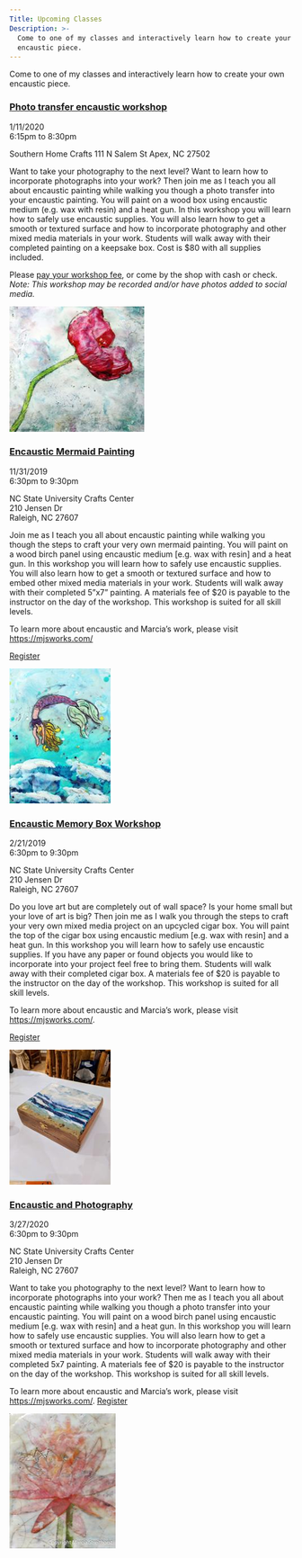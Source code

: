 ```yaml
---
Title: Upcoming Classes
Description: >-
  Come to one of my classes and interactively learn how to create your own
  encaustic piece.
---
```


Come to one of my classes and interactively learn how to create your own encaustic piece.

<div class="event">

  <h3 class="eventTitle">

[Photo transfer encaustic workshop](https://checkout.square.site/buy/WFJHM6SEUJDDUA6DV4JSTFCE?fbclid=IwAR1-sKDb2kPSRqPTUD9-xY2jB0YT9bvIfbp-RS1tF22Q7xSfDp6oXChmPLg)

  </h3>

  <div class="eventInfo">

  <div class="eventSideBar">

  1/11/2020  
  6:15pm to 8:30pm

  Southern Home Crafts
  111 N Salem St
  Apex, NC 27502

  </div>

  <div class="eventDetails">

Want to take your photography to the next level? Want to learn how to incorporate photographs into your work? Then join me as I teach you all about encaustic painting while walking you though a photo transfer into your encaustic painting. You will paint on a wood box using encaustic medium (e.g. wax with resin) and a heat gun. In this workshop you will learn how to safely use encaustic supplies. You will also learn how to get a smooth or textured surface and how to incorporate photography and other mixed media materials in your work. Students will walk away with their completed painting on a keepsake box. Cost is $80 with all supplies included. 


Please [pay your workshop fee](https://checkout.square.site/buy/WFJHM6SEUJDDUA6DV4JSTFCE?fbclid=IwAR1-sKDb2kPSRqPTUD9-xY2jB0YT9bvIfbp-RS1tF22Q7xSfDp6oXChmPLg), or come by the shop with cash or check. *Note:  This workshop may be recorded and/or have photos added to social media.*

  <div class="eventPic">

  ![Painting](/assets/paintings/img_6080-thumbnail.jpg)

  </div>

  </div>

  </div>

</div>

<div class="event">

  <h3 class="eventTitle">

[Encaustic Mermaid Painting](https://crafts.arts.ncsu.edu/classes-and-workshops/)

  </h3>

  <div class="eventInfo">

  <div class="eventSideBar">

  11/31/2019  
  6:30pm to 9:30pm

  NC State University Crafts Center  
  210 Jensen Dr  
  Raleigh, NC 27607  

  </div>

  <div class="eventDetails">

Join me as I teach you all about encaustic painting while walking you though the steps to craft your very own mermaid painting. You will paint on a wood birch panel using encaustic medium [e.g. wax with resin] and a heat gun. In this workshop you will learn how to safely use encaustic supplies. You will also learn how to get a smooth or textured surface and how to embed other mixed media materials in your work. Students will walk away with their completed 5”x7” painting. A materials fee of $20 is payable to the instructor on the day of the workshop. This workshop is suited for all skill levels.

To learn more about encaustic and Marcia’s work, please visit https://mjsworks.com/

[Register](https://crafts.arts.ncsu.edu/classes-and-workshops/)

  <div class="eventPic">

  ![Painting](/assets/paintings/img_6550-thumbnail.jpg)

  </div>

  </div>

  </div>

</div>

<div class="event">

  <h3 class="eventTitle">

[Encaustic Memory Box Workshop](https://crafts.arts.ncsu.edu/classes-and-workshops/)

  </h3>

  <div class="eventInfo">

  <div class="eventSideBar">

  2/21/2019  
  6:30pm to 9:30pm

  NC State University Crafts Center  
  210 Jensen Dr  
  Raleigh, NC 27607  

  </div>

  <div class="eventDetails">

Do you love art but are completely out of wall space? Is your home small but your love of art is big? Then join me as I walk you through the steps to craft your very own mixed media project on an upcycled cigar box. You will paint the top of the cigar box using encaustic medium [e.g. wax with resin] and a heat gun. In this workshop you will learn how to safely use encaustic supplies. If you have any paper or found objects you would like to incorporate into your project feel free to bring them. Students will walk away with their completed cigar box. A materials fee of $20 is payable to the instructor on the day of the workshop. This workshop is suited for all skill levels.

To learn more about encaustic and Marcia’s work, please visit https://mjsworks.com/.

[Register](https://crafts.arts.ncsu.edu/classes-and-workshops/)

  <div class="eventPic">

  ![Painting](/assets/paintings/img_20181207_192415~2-thumbnail.jpg)

  </div>

  </div>

  </div>

</div>

<div class="event">

  <h3 class="eventTitle">

[Encaustic and Photography](https://crafts.arts.ncsu.edu/classes-and-workshops/)

  </h3>

  <div class="eventInfo">

  <div class="eventSideBar">

  3/27/2020  
  6:30pm to 9:30pm

  NC State University Crafts Center  
  210 Jensen Dr  
  Raleigh, NC 27607  

  </div>

  <div class="eventDetails">

Want to take you photography to the next level? Want to learn how to incorporate photographs into your work? Then me as I teach you all about encaustic painting while walking you though a photo transfer into your encaustic painting. You will paint on a wood birch panel using encaustic medium [e.g. wax with resin] and a heat gun. In this workshop you will learn how to safely use encaustic supplies. You will also learn how to get a smooth or textured surface and how to incorporate photography and other mixed media materials in your work. Students will walk away with their completed 5x7 painting. A materials fee of $20 is payable to the instructor on the day of the workshop. This workshop is suited for all skill levels.

To learn more about encaustic and Marcia’s work, please visit https://mjsworks.com/.
[Register](https://crafts.arts.ncsu.edu/classes-and-workshops/)

  <div class="eventPic">

  ![Painting](/assets/paintings/img_5578-thumbnail.jpg)

  </div>

  </div>

  </div>

</div>
